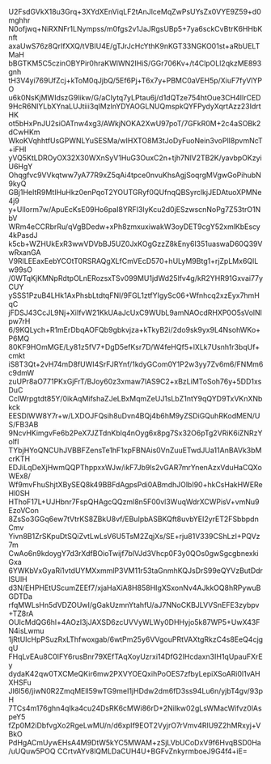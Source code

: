 U2FsdGVkX18u3Grq+3XYdXEnViqLF2tAnJlceMqZwPsUYsZx0VYE9Z59+d0mghhr
N0ofjwq+NiRXNFr1LNympss/m0fgs2v1JaJRgsUBp5+7ya6sckCvBtrK6HHbKnft
axaUwS76z8QrIfXXQ/tVBIU4E/gTJrJcHcYthK9nKGT33NGKO01st+aRbUELTMaH
bBGTKM5C5czinOBYPir0hraKWlWN2IHiS/GGr706Kv+/t4ClpOLl2qkzME893gnh
tH3V4yi769UfZcj+kToM0qJjbQ/5Ef6Pj+T6x7y+PBMC0aVEH5p/XiuF7fyVlYPO
u6k0NsKjMWIdszG9likw/G/aCIytq7yLPtau6j/d1dQTze754htOue3CH4lIrCED
9HcR6NIYLbXYnaLUJtiii3qIMzlnYDYAOGLNUQmspkQYFPydyXqrtAzz23IdrtHK
ot5bHxPnJU2siOATnw4xg3/AWkjNOKA2XwU97poT/7GFkR0M+2c4aSOBk2dCwHKm
WkoKVqhhtfUsGPWNLYuSESMa/wIHXTO8M3tJoDyFuoNein3voPlI8pvmNcT+iFHI
yVQ5KtLDROyOX32X30WXnSyV1HuG3OuxC2n+tjh7NlV2TB2K/yavbpOKzyiU6HgY
Ohqgfvc9VVkqtww7yA77R9xZ5qAi4tpce0nvuKhsAgjSoqrgMVgwGoPihubN9kyQ
GBj1HeItR9MtIHuHkz0enPqoT2YOUTGRyf0QUfnqQBSyrclkjJEDAtuoXPMNe4j9
y+Ullorm7w/ApuEcKsE09Ho6paI8YRFI3IyKcu2d0jESzwscnNoPg7Z53trO1NbV
WRm4eCCRbrRu/qVgBDedw+xPh8zmxuxiwakW3oyDET9cgY52xmlKbEscy4kPasdJ
k5cb+WZHUkExR3wwVDVbBJ5UZ0JxKOgGzzZ8kEny6I351uaswaD60Q39VwRxanGA
V9RlLEEaxEebYCOtT0RSRAQgXLfCmVEcD570+hULyM9Btg1+rjZpLMx6QlLw99sO
/0WTqKjKMNpRdtpOLnERozsxTSv099MU1jdWd25lfv4g/kR2YHR91Gxvai77yCUY
ySSS1PzuB4LHk1AxPhsbLtdtqFNI/9FGL1ztfYIgySc06+Wfnhcq2xzEyx7hmHqC
jFDSJ43CcJL9Nj+XiIfvW21KkUAaJcUxC9WUbL9amNAOcdRHXP0O5sVolNlpw7rH
6/9KQLych+R1mErDbqAOFQb9gbkvjza+kTkyB2i/2do9sk9yx9L4NsohWKo+P6MQ
80KF9HOmMGE/Ly81z5fV7+DgD5efKsr7D/W4feHQf5+lXLk7Usnh1r3bqUf+cmkt
iS8T3Qt+2vH74mD8fUWI4SrFJRYnf/1kdyGCom0Y1P2w3yy7Zv6m6/FNMm6c9dmW
zuUPr8aO771PKxGjFrT/BJoy60z3xmaw7lAS9C2+xBzLiMToSoh76y+5DD1xsDuC
CcIWrpgtdt85Y/0ikAqMifshaZJeLBxMqmZeUJ1sLbZ1ntY9qQYD9TxVKnXNbkck
EESDlWW8Y7r+w/LXDOJFQsih8uDvn4BQj4b6hM9yZSDiGQuhRKodMEN/US/FB3AB
9NcvHKimgvFe6b2PeX7JZTdnKblq4nOyg6x8pg7Sx32O6pTg2VRiK6iZNRzYolfI
TYbjHYoQNCUhJVBBFZensTe1hF1xpFBNAis0VnZuuETwdJUa11AnBAVk3bMcrKTH
EDJiLqDeXjHwmQQPThppxxWJw/ikF7Jb9ls2vGAR7mrYnenAzxVduHaCQXoWEx8/
Wf9mvFhuShjtXBySEQ8k49BBFdAgpsPdi0ABmdhJOlbI90+hkCsHakHWEReHl0SH
HThoF17L+UJHbnr7FspQHAgcQQzml8n5F00vl3WuqWdrXCWPisV+vmNu9EzoVCon
8ZsSo3GGq6ew7tVtrKS8ZBkU8vf/EBuIpbASBKQft8uvbYEI2yrET2FSbbpdnCmv
Yivn8B1ZrSKpuDtSQiZvtLwLsV6U5TsM2ZqjXs/SE+rju81V339CShLzI+PQVz7m
CwAo6n9kdoygY7d3rXdfBOioTwijf7blVJd3Vhcp0F3y0QOs0gwSgcgbnexkiGxa
6YWKbVxGyaRi1vtdUYMXxmmlP3VM11r53taGnmhKQJsDrS99eQYVzButDdrISUlH
d3N/EHPHEtUScumZEEf7/xjaHaXiA8H858HIgXSxonNv4AJkkOQ8hRPywuBGDTDa
rfqMWLsHn5dVDZOUwI/gGakUzmnYtahfU/aJ7NNoCKBJLVVSnEFE3zybpv+TZ8rA
OUlcMdQG6hl+4AOzI3jJAXSD6zcUVVyWLWy0DHHyjo5k87WP5+UwX43FN4isLwmu
1jRtUIcHpPSuzRxLThfwoxgab/6wtPm25y6VVgouPRtVAXtgRkzC4s8EeQ4cjgqU
FHqLvEAu8C0IFY6rusBnr79XEfTAqXoyUzrxi14DfG2IHcdaxn3IH1qUpauFXrEy
dydaK42qw0TXCMeQKir6mw2PXVYOEQxihPoOES7zfbyLepiXSoARi0l1vAHXHSFu
Jl6I56/jiwN0R2ZmqMEll59wTG9meI1jHDdw2dm6fD3ss94Lu6n/yjbT4gv/93pH
7TCs4m176ghn4qIka4cu24DsRK6cMWi86rD+2NiIkw02gLsWMacWifvz0lAspeY5
fZp0M2iDbfvgXo2RgeLwMU/n/d6xpIf9EOT2VyjrO7rVmv4RlU9Z2hMRxyj+VBkO
PdHgACmUywEHsA4M9DtW5kYC5MWAM+zSjLVbUCoDxV9f6HvqBSD0Ha/uUQuw5POQ
CCrtvAYv8lQMLDaCUH4U+BGFvZnkyrmboeJ9G4f4+iE=
